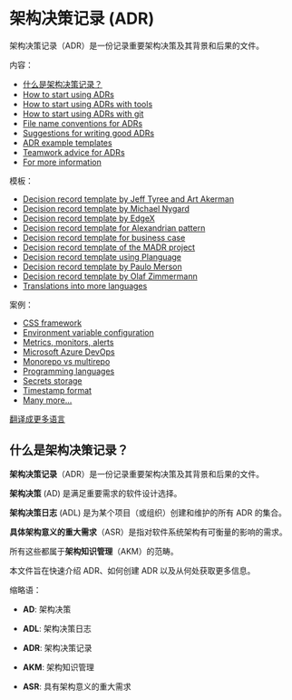# 架构决策记录 (ADR)

架构决策记录（ADR）是一份记录重要架构决策及其背景和后果的文件。

内容：

- [什么是架构决策记录？](#什么是架构决策记录)
- [How to start using ADRs](#how-to-start-using-adrs)
- [How to start using ADRs with tools](#how-to-start-using-adrs-with-tools)
- [How to start using ADRs with git](#how-to-start-using-adrs-with-git)
- [File name conventions for ADRs](#file-name-conventions-for-adrs)
- [Suggestions for writing good ADRs](#suggestions-for-writing-good-adrs)
- [ADR example templates](#adr-example-templates)
- [Teamwork advice for ADRs](#teamwork-advice-for-adrs)
- [For more information](#for-more-information)

模板：

* [Decision record template by Jeff Tyree and Art Akerman](locales/en/templates/decision-record-template-by-jeff-tyree-and-art-akerman/)
* [Decision record template by Michael Nygard](locales/en/templates/decision-record-template-by-michael-nygard/)
* [Decision record template by EdgeX](locales/en/templates/decision-record-template-by-edgex/)
* [Decision record template for Alexandrian pattern](locales/en/templates/decision-record-template-for-alexandrian-pattern/)
* [Decision record template for business case](locales/en/templates/decision-record-template-for-business-case/)
* [Decision record template of the MADR project](locales/en/templates/decision-record-template-of-the-madr-project/)
* [Decision record template using Planguage](locales/en/templates/decision-record-template-using-planguage/)
* [Decision record template by Paulo Merson](https://github.com/pmerson/ADR-template)
* [Decision record template by Olaf Zimmermann](https://medium.com/olzzio/y-statements-10eb07b5a177)
* [Translations into more languages](locales/)

案例：

* [CSS framework](locales/en/examples/css-framework/)
* [Environment variable configuration](locales/en/examples/environment-variable-configuration/)
* [Metrics, monitors, alerts](locales/en/examples/metrics-monitors-alerts/)
* [Microsoft Azure DevOps](locales/en/examples/microsoft-azure-devops/)
* [Monorepo vs multirepo](locales/en/examples/monorepo-vs-multirepo/)
* [Programming languages](locales/en/examples/programming-languages/)
* [Secrets storage](locales/en/examples/secrets-storage/)
* [Timestamp format](locales/en/examples/timestamp-format/)
* [Many more...](locales/en/examples/)

[翻译成更多语言](locales/)


<div class="include" data-path="locales/en/what-is-an-architecture-decision-record">

## 什么是架构决策记录？

**架构决策记录**（ADR）是一份记录重要架构决策及其背景和后果的文件。

**架构决策** (AD) 是满足重要需求的软件设计选择。

**架构决策日志** (ADL) 是为某个项目（或组织）创建和维护的所有 ADR 的集合。

**具体架构意义的重大需求**（ASR）是指对软件系统架构有可衡量的影响的需求。

所有这些都属于**架构知识管理**（AKM）的范畴。

本文件旨在快速介绍 ADR、如何创建 ADR 以及从何处获取更多信息。

缩略语：

  * **AD**: 架构决策

  * **ADL**: 架构决策日志

  * **ADR**: 架构决策记录

  * **AKM**: 架构知识管理

  * **ASR**: 具有架构意义的重大需求

</div>

